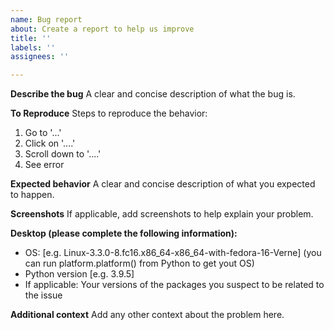 ```yaml
---
name: Bug report
about: Create a report to help us improve
title: ''
labels: ''
assignees: ''

---
```


**Describe the bug**
A clear and concise description of what the bug is.

**To Reproduce**
Steps to reproduce the behavior:
1. Go to '...'
2. Click on '....'
3. Scroll down to '....'
4. See error

**Expected behavior**
A clear and concise description of what you expected to happen.

**Screenshots**
If applicable, add screenshots to help explain your problem.

**Desktop (please complete the following information):**
 - OS: [e.g. Linux-3.3.0-8.fc16.x86_64-x86_64-with-fedora-16-Verne] (you can run platform.platform() from Python to get yout OS)
 - Python version [e.g. 3.9.5]
- If applicable: Your versions of the packages you suspect to be related to the issue

**Additional context**
Add any other context about the problem here.

